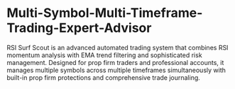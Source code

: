 # Multi-Symbol-Multi-Timeframe-Trading-Expert-Advisor
RSI Surf Scout is an advanced automated trading system that combines RSI momentum analysis with EMA trend filtering and sophisticated risk management. Designed for prop firm traders and professional accounts, it manages multiple symbols across multiple timeframes simultaneously with built-in prop firm protections and comprehensive trade journaling.
